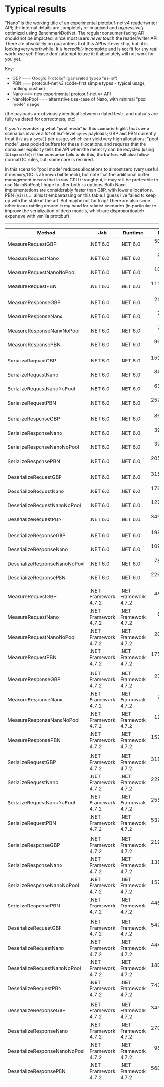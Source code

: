 ﻿# Typical results

"Nano" is the working title of an experimental protobuf-net v4 reader/writer API; the internal details are completely re-imagined and *aggressively* optimized using BenchmarkDotNet. The regular
consumer-facing API should not be impacted, since most users *never touch* the reader/writer API. There are absolutely no guarantees that this API will ever ship, but: it is looking very worthwhile.
It is *incredibly* incomplete and is not fit for any real world use yet! Please don't attempt to use it: it absolutely will not work for you yet.

Key:

- GBP === Google.Protobuf (generated types "as-is")
- PBN === protobuf-net v3 (code-first simple types - typical usage, nothing custom)
- Nano === new experimental protobuf-net v4 API
- NanoNoPool === alternative use-case of Nano, with minimal "pool mode" usage

(the payloads are obviously identical between related tests, and outputs are fully validated for correctness, etc)

If you're wondering what "pool mode" is: this scenario highlit that some scenarios involve a *lot* of leaf-level `bytes` payloads; GBP and PBN currently treat this as a `byte[]` per
usage, which can yield very high allocations; "pool mode" uses pooled buffers for these allocations, and requires that the consumer explicitly tells the API when the memory can be recycled
(using `IDisposable`); if the consumer fails to do this, the buffers will also follow normal GC rules, but: some care is required.

In this scenario "pool mode" reduces allocations to almost zero (very useful if memory/GC is a known bottleneck), but note that the additional buffer management means that in raw CPU throughput,
it may still be preferable to use NanoNoPool; I hope to offer both as options. Both Nano implementations are considerably faster than GBP, with lower allocations. PBN (v3) is ...
almost embarrassing on this table. I guess I've failed to keep up with the state of the art. But maybe not for long! There are also some other ideas rattling around in my head for related
scenarios (in particular to improve the serialization of deep models, which are disproportioately expensive with vanilla protobuf)

---

|                        Method |                  Job |              Runtime |       Mean |      Error |     StdDev |    Gen 0 |   Gen 1 | Allocated |
|------------------------------ |--------------------- |--------------------- |-----------:|-----------:|-----------:|---------:|--------:|----------:|
|             MeasureRequestGBP |             .NET 6.0 |             .NET 6.0 |  50.895 us |  0.6979 us |  0.6528 us |        - |       - |         - |
|            MeasureRequestNano |             .NET 6.0 |             .NET 6.0 |   9.319 us |  0.1258 us |  0.1177 us |        - |       - |         - |
|      MeasureRequestNanoNoPool |             .NET 6.0 |             .NET 6.0 |  10.926 us |  0.1254 us |  0.1047 us |        - |       - |         - |
|             MeasureRequestPBN |             .NET 6.0 |             .NET 6.0 | 111.809 us |  2.2272 us |  3.0486 us |        - |       - |         - |
|                               |                      |                      |            |            |            |          |         |           |
|            MeasureResponseGBP |             .NET 6.0 |             .NET 6.0 |  24.509 us |  0.2023 us |  0.1689 us |        - |       - |         - |
|           MeasureResponseNano |             .NET 6.0 |             .NET 6.0 |   7.480 us |  0.1450 us |  0.1834 us |        - |       - |         - |
|     MeasureResponseNanoNoPool |             .NET 6.0 |             .NET 6.0 |   7.793 us |  0.0645 us |  0.0572 us |        - |       - |         - |
|            MeasureResponsePBN |             .NET 6.0 |             .NET 6.0 |  96.487 us |  1.1576 us |  0.9038 us |        - |       - |         - |
|                               |                      |                      |            |            |            |          |         |           |
|           SerializeRequestGBP |             .NET 6.0 |             .NET 6.0 | 151.183 us |  2.9636 us |  5.7099 us |        - |       - |         - |
|          SerializeRequestNano |             .NET 6.0 |             .NET 6.0 |  84.329 us |  1.6760 us |  2.2941 us |        - |       - |         - |
|    SerializeRequestNanoNoPool |             .NET 6.0 |             .NET 6.0 |  63.205 us |  0.3531 us |  0.3130 us |        - |       - |         - |
|           SerializeRequestPBN |             .NET 6.0 |             .NET 6.0 | 257.734 us |  1.9678 us |  1.8407 us |        - |       - |       1 B |
|                               |                      |                      |            |            |            |          |         |           |
|          SerializeResponseGBP |             .NET 6.0 |             .NET 6.0 |  86.499 us |  0.4763 us |  0.4222 us |        - |       - |         - |
|         SerializeResponseNano |             .NET 6.0 |             .NET 6.0 |  39.455 us |  0.7836 us |  0.9328 us |        - |       - |         - |
|   SerializeResponseNanoNoPool |             .NET 6.0 |             .NET 6.0 |  37.678 us |  0.2242 us |  0.1872 us |        - |       - |         - |
|          SerializeResponsePBN |             .NET 6.0 |             .NET 6.0 | 205.672 us |  0.9280 us |  0.9114 us |        - |       - |         - |
|                               |                      |                      |            |            |            |          |         |           |
|         DeserializeRequestGBP |             .NET 6.0 |             .NET 6.0 | 315.088 us |  4.1709 us |  3.9015 us |  91.7969 | 39.0625 | 770,801 B |
|        DeserializeRequestNano |             .NET 6.0 |             .NET 6.0 | 176.539 us |  3.0904 us |  3.7953 us |        - |       - |     101 B |
|  DeserializeRequestNanoNoPool |             .NET 6.0 |             .NET 6.0 | 127.660 us |  0.9104 us |  0.8071 us |  60.5469 | 27.3438 | 508,984 B |
|         DeserializeRequestPBN |             .NET 6.0 |             .NET 6.0 | 349.117 us |  6.9347 us | 11.1982 us |  61.5234 | 24.4141 | 517,017 B |
|                               |                      |                      |            |            |            |          |         |           |
|        DeserializeResponseGBP |             .NET 6.0 |             .NET 6.0 | 198.088 us |  3.7659 us |  3.1447 us |  61.2793 | 21.7285 | 513,960 B |
|       DeserializeResponseNano |             .NET 6.0 |             .NET 6.0 | 109.753 us |  1.0583 us |  0.8837 us |        - |       - |      64 B |
| DeserializeResponseNanoNoPool |             .NET 6.0 |             .NET 6.0 |  78.541 us |  1.1933 us |  1.0578 us |  30.0293 | 10.0098 | 252,096 B |
|        DeserializeResponsePBN |             .NET 6.0 |             .NET 6.0 | 226.393 us |  4.4686 us |  8.9243 us |  31.0059 | 10.2539 | 260,128 B |
|                               |                      |                      |            |            |            |          |         |           |
|             MeasureRequestGBP | .NET Framework 4.7.2 | .NET Framework 4.7.2 |  48.221 us |  0.5436 us |  0.4244 us |        - |       - |         - |
|            MeasureRequestNano | .NET Framework 4.7.2 | .NET Framework 4.7.2 |   8.309 us |  0.1626 us |  0.1521 us |        - |       - |         - |
|      MeasureRequestNanoNoPool | .NET Framework 4.7.2 | .NET Framework 4.7.2 |  20.093 us |  0.3977 us |  0.9058 us |        - |       - |         - |
|             MeasureRequestPBN | .NET Framework 4.7.2 | .NET Framework 4.7.2 | 175.283 us |  1.9264 us |  1.8019 us |        - |       - |         - |
|                               |                      |                      |            |            |            |          |         |           |
|            MeasureResponseGBP | .NET Framework 4.7.2 | .NET Framework 4.7.2 |  23.243 us |  0.2664 us |  0.2362 us |        - |       - |         - |
|           MeasureResponseNano | .NET Framework 4.7.2 | .NET Framework 4.7.2 |   7.390 us |  0.0981 us |  0.0819 us |        - |       - |         - |
|     MeasureResponseNanoNoPool | .NET Framework 4.7.2 | .NET Framework 4.7.2 |  12.980 us |  0.0975 us |  0.0814 us |        - |       - |         - |
|            MeasureResponsePBN | .NET Framework 4.7.2 | .NET Framework 4.7.2 | 157.080 us |  1.9521 us |  1.6301 us |        - |       - |         - |
|                               |                      |                      |            |            |            |          |         |           |
|           SerializeRequestGBP | .NET Framework 4.7.2 | .NET Framework 4.7.2 | 318.822 us |  3.4894 us |  3.0932 us |        - |       - |         - |
|          SerializeRequestNano | .NET Framework 4.7.2 | .NET Framework 4.7.2 | 229.121 us |  3.1362 us |  2.6189 us |        - |       - |         - |
|    SerializeRequestNanoNoPool | .NET Framework 4.7.2 | .NET Framework 4.7.2 | 255.074 us |  3.6162 us |  3.2057 us |        - |       - |         - |
|           SerializeRequestPBN | .NET Framework 4.7.2 | .NET Framework 4.7.2 | 537.404 us |  3.5983 us |  2.8093 us |        - |       - |         - |
|                               |                      |                      |            |            |            |          |         |           |
|          SerializeResponseGBP | .NET Framework 4.7.2 | .NET Framework 4.7.2 | 219.558 us |  2.8499 us |  2.6658 us |        - |       - |         - |
|         SerializeResponseNano | .NET Framework 4.7.2 | .NET Framework 4.7.2 | 138.503 us |  2.6998 us |  2.7725 us |        - |       - |         - |
|   SerializeResponseNanoNoPool | .NET Framework 4.7.2 | .NET Framework 4.7.2 | 157.571 us |  2.7458 us |  2.4341 us |        - |       - |         - |
|          SerializeResponsePBN | .NET Framework 4.7.2 | .NET Framework 4.7.2 | 446.688 us |  5.6884 us |  5.0427 us |        - |       - |         - |
|                               |                      |                      |            |            |            |          |         |           |
|         DeserializeRequestGBP | .NET Framework 4.7.2 | .NET Framework 4.7.2 | 547.854 us | 10.7472 us | 12.7938 us | 143.5547 | 60.5469 | 905,448 B |
|        DeserializeRequestNano | .NET Framework 4.7.2 | .NET Framework 4.7.2 | 444.395 us |  6.1638 us |  5.4641 us |        - |       - |     104 B |
|  DeserializeRequestNanoNoPool | .NET Framework 4.7.2 | .NET Framework 4.7.2 | 180.206 us |  3.1968 us |  6.0044 us |  80.8105 | 26.8555 | 510,289 B |
|         DeserializeRequestPBN | .NET Framework 4.7.2 | .NET Framework 4.7.2 | 742.822 us |  4.3232 us |  4.0439 us |  89.8438 | 44.9219 | 574,371 B |
|                               |                      |                      |            |            |            |          |         |           |
|        DeserializeResponseGBP | .NET Framework 4.7.2 | .NET Framework 4.7.2 | 343.011 us |  6.8412 us | 10.4472 us |  81.5430 | 31.7383 | 515,387 B |
|       DeserializeResponseNano | .NET Framework 4.7.2 | .NET Framework 4.7.2 | 270.225 us |  5.3343 us |  6.7462 us |        - |       - |      64 B |
| DeserializeResponseNanoNoPool | .NET Framework 4.7.2 | .NET Framework 4.7.2 |  98.141 us |  1.4152 us |  1.3238 us |  39.9170 | 13.3057 | 252,706 B |
|        DeserializeResponsePBN | .NET Framework 4.7.2 | .NET Framework 4.7.2 | 560.650 us |  8.2128 us |  7.6822 us |  48.8281 | 16.6016 | 316,788 B |
